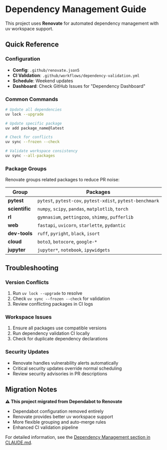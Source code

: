 # Dependency Management Guide

This project uses **Renovate** for automated dependency management with uv workspace support.

## Quick Reference

### Configuration

- **Config**: `.github/renovate.json5`
- **CI Validation**: `.github/workflows/dependency-validation.yml`
- **Schedule**: Weekend updates
- **Dashboard**: Check GitHub Issues for "Dependency Dashboard"

### Common Commands

```bash
# Update all dependencies
uv lock --upgrade

# Update specific package
uv add package_name@latest

# Check for conflicts
uv sync --frozen --check

# Validate workspace consistency
uv sync --all-packages
```

### Package Groups

Renovate groups related packages to reduce PR noise:

| Group          | Packages                                                   |
| -------------- | ---------------------------------------------------------- |
| **pytest**     | `pytest`, `pytest-cov`, `pytest-xdist`, `pytest-benchmark` |
| **scientific** | `numpy`, `scipy`, `pandas`, `matplotlib`, `torch`          |
| **rl**         | `gymnasium`, `pettingzoo`, `shimmy`, `pufferlib`           |
| **web**        | `fastapi`, `uvicorn`, `starlette`, `pydantic`              |
| **dev-tools**  | `ruff`, `pyright`, `black`, `isort`                        |
| **cloud**      | `boto3`, `botocore`, `google-*`                            |
| **jupyter**    | `jupyter*`, `notebook`, `ipywidgets`                       |

## Troubleshooting

### Version Conflicts

1. Run `uv lock --upgrade` to resolve
2. Check `uv sync --frozen --check` for validation
3. Review conflicting packages in CI logs

### Workspace Issues

1. Ensure all packages use compatible versions
2. Run dependency validation CI locally
3. Check for duplicate dependency declarations

### Security Updates

- Renovate handles vulnerability alerts automatically
- Critical security updates override normal scheduling
- Review security advisories in PR descriptions

## Migration Notes

**⚠️ This project migrated from Dependabot to Renovate**

- Dependabot configuration removed entirely
- Renovate provides better uv workspace support
- More flexible grouping and auto-merge rules
- Enhanced CI validation pipeline

For detailed information, see the [Dependency Management section in CLAUDE.md](./CLAUDE.md#dependency-management).
